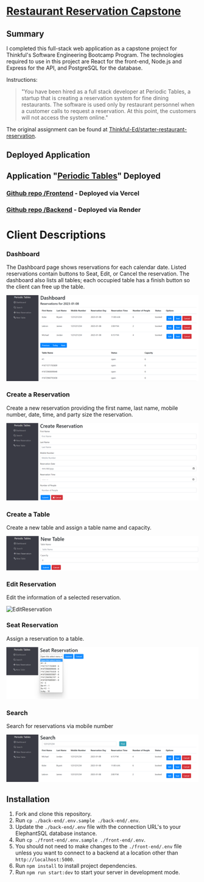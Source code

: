 # [Restaurant Reservation Capstone](https://restaurant-reservation-app-navy.vercel.app/dashboard)

## Summary

I completed this full-stack web application as a capstone project for Thinkful's Software Engineering Bootcamp Program. The technologies required to use in this project are React for the front-end, Node.js and Express for the API, and PostgreSQL for the database. 

Instructions:

> "You have been hired as a full stack developer at Periodic Tables, a startup that is creating a reservation system for fine dining restaurants. 
> The software is used only by restaurant personnel when a customer calls to request a reservation. 
> At this point, the customers will not access the system online."

The original assignment can be found at [Thinkful-Ed/starter-restaurant-reservation](https://github.com/Thinkful-Ed/starter-restaurant-reservation).

## Deployed Application

## Application "[Periodic Tables](https://https://restaurant-reservation-app-navy.vercel.app/dashboard)" Deployed 

### [Github repo /Frontend](https://github.com/GPVcode/Restaurant-Reservation-App/tree/gpv-dev/front-end) - Deployed via Vercel
### [Github repo /Backend](https://github.com/GPVcode/Restaurant-Reservation-App/tree/gpv-dev/back-end) - Deployed via Render 

# Client Descriptions

### Dashboard

The Dashboard page shows reservations for each calendar date. Listed reservations contain buttons to Seat, Edit, or Cancel the reservation. The dashboard also lists all tables; each occupied table has a finish button so the client can free up the table.

![Dashboard](assets/Dashboard.png)

### Create a Reservation

Create a new reservation providing the first name, last name, mobile number, date, time, and party size the reservation.

![CreateReservation](assets/CreateReservation.png)

### Create a Table

Create a new table and assign a table name and capacity.

![CreateTable](assets/NewTable.png)

### Edit Reservation

Edit the information of a selected reservation.

![EditReservation](assets/EditReservation.png)

### Seat Reservation

Assign a reservation to a table.

![SeatReservation](assets/SeatReservation.png)

### Search

Search for reservations via mobile number

![Search](assets/Search.png)

## Installation

1. Fork and clone this repository.
1. Run `cp ./back-end/.env.sample ./back-end/.env`.
1. Update the `./back-end/.env` file with the connection URL's to your ElephantSQL database instance.
1. Run `cp ./front-end/.env.sample ./front-end/.env`.
1. You should not need to make changes to the `./front-end/.env` file unless you want to connect to a backend at a location other than `http://localhost:5000`.
1. Run `npm install` to install project dependencies.
1. Run `npm run start:dev` to start your server in development mode.
